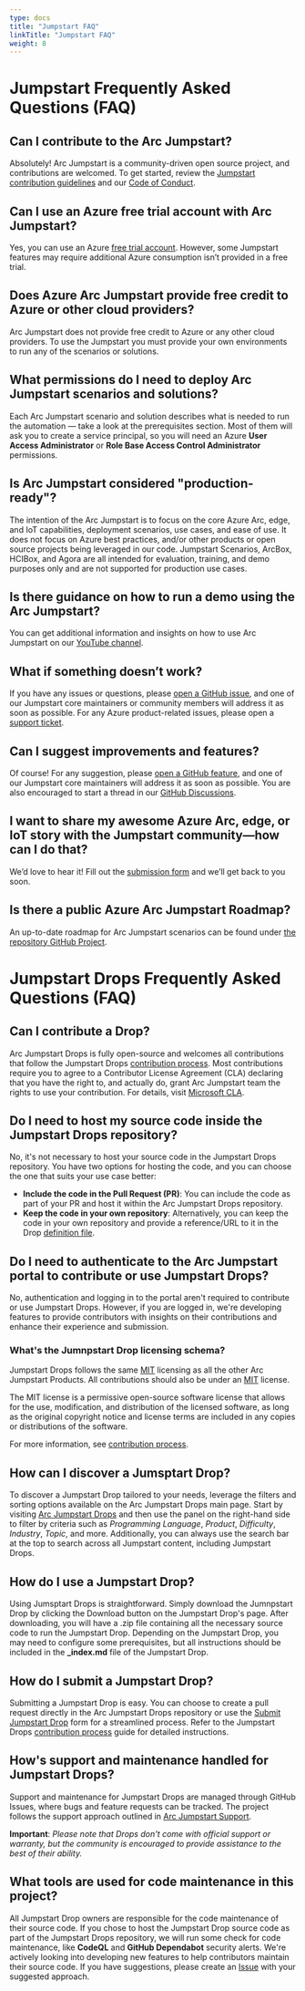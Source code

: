 ```yaml
---
type: docs
title: "Jumpstart FAQ"
linkTitle: "Jumpstart FAQ"
weight: 8
---
```


# Jumpstart Frequently Asked Questions (FAQ)

## Can I contribute to the Arc Jumpstart?

Absolutely! Arc Jumpstart is a community-driven open source project, and contributions are welcomed. To get started, review the [Jumpstart contribution guidelines](../contribution_guidelines/) and our [Code of Conduct](https://aka.ms/JumpstartCOC).

## Can I use an Azure free trial account with Arc Jumpstart?

Yes, you can use an Azure [free trial account](https://azure.microsoft.com/free). However, some Jumpstart features may require additional Azure consumption isn’t provided in a free trial.

## Does Azure Arc Jumpstart provide free credit to Azure or other cloud providers?

Arc Jumpstart does not provide free credit to Azure or any other cloud providers. To use the Jumpstart you must provide your own environments to run any of the scenarios or solutions.

## What permissions do I need to deploy Arc Jumpstart scenarios and solutions?

Each Arc Jumpstart scenario and solution describes what is needed to run the automation — take a look at the prerequisites section. Most of them will ask you to create a service principal, so you will need an Azure **User Access Administrator** or **Role Base Access Control Administrator** permissions.

## Is Arc Jumpstart considered "production-ready"?

The intention of the Arc Jumpstart is to focus on the core Azure Arc, edge, and IoT capabilities, deployment scenarios, use cases, and ease of use. It does not focus on Azure best practices, and/or other products or open source projects being leveraged in our code. Jumpstart Scenarios, ArcBox, HCIBox, and Agora are all intended for evaluation, training, and demo purposes only and are not supported for production use cases.

## Is there guidance on how to run a demo using the Arc Jumpstart?

You can get additional information and insights on how to use Arc Jumpstart on our [YouTube channel](https://www.youtube.com/@azurearcjumpstart).

## What if something doesn’t work?

If you have any issues or questions, please [open a GitHub issue](https://aka.ms/JumpstartIssue), and one of our Jumpstart core maintainers or community members will address it as soon as possible. For any Azure product-related issues, please open a [support ticket](https://azure.microsoft.com/support/create-ticket).

## Can I suggest improvements and features?

Of course! For any suggestion, please [open a GitHub feature](https://aka.ms/JumpstartFeature), and one of our Jumpstart core maintainers will address it as soon as possible. You are also encouraged to start a thread in our [GitHub Discussions](https://aka.ms/JumpstartDiscussions).

## I want to share my awesome Azure Arc, edge, or IoT story with the Jumpstart community—how can I do that?

We’d love to hear it! Fill out the [submission form](https://aka.ms/LightningGuest) and we’ll get back to you soon.

## Is there a public Azure Arc Jumpstart Roadmap?

An up-to-date roadmap for Arc Jumpstart scenarios can be found under [the repository GitHub Project](https://aka.ms/JumpstartRoadmap).


# Jumpstart Drops Frequently Asked Questions (FAQ)

## Can I contribute a Drop?
Arc Jumpstart Drops is fully open-source and welcomes all contributions that follow the Jumpstart Drops [contribution process](../contribution_guidelines/). Most contributions require you to agree to a Contributor License Agreement (CLA) declaring that you have the right to, and actually do, grant Arc Jumpstart team the rights to use your contribution. For details, visit [Microsoft CLA](https://cla.opensource.microsoft.com).

## Do I need to host my source code inside the Jumpstart Drops repository?
No, it's not necessary to host your source code in the Jumpstart Drops repository. You have two options for hosting the code, and you can choose the one that suits your use case better:

- **Include the code in the Pull Request (PR)**: You can include the code as part of your PR and host it within the Arc Jumpstart Drops repository.
- **Keep the code in your own repository**: Alternatively, you can keep the code in your own repository and provide a reference/URL to it in the Drop [definition file](https://github.com/Azure/arc_jumpstart_drops/blob/main/SCHEMA.md).

## Do I need to authenticate to the Arc Jumpstart portal to contribute or use Jumpstart Drops?
No, authentication and logging in to the portal aren't required to contribute or use Jumpstart Drops. However, if you are logged in, we're developing features to provide contributors with insights on their contributions and enhance their experience and submission.

### What's the Jumnpstart Drop licensing schema?
Jumpstart Drops follows the same [MIT](https://github.com/Azure/arc_jumpstart_drops/blob/main/LICENSE) licensing as all the other Arc Jumpstart Products. All contributions should also be under an [MIT](https://github.com/Azure/arc_jumpstart_drops/blob/main/LICENSE) license. 

The MIT license is a permissive open-source software license that allows for the use, modification, and distribution of the licensed software, as long as the original copyright notice and license terms are included in any copies or distributions of the software. 

For more information, see [contribution process](../contribution_guidelines/).

## How can I discover a Jumsptart Drop?
To discover a Jumpstart Drop tailored to your needs, leverage the filters and sorting options available on the Arc Jumpstart Drops main page. Start by visiting [Arc Jumpstart Drops](https://arcjumpstart.com/arc_jumpstart_drops) and then use the panel on the right-hand side to filter by criteria such as *Programming* *Language*, *Product*, *Difficulty*, *Industry*, *Topic*, and more. Additionally, you can always use the search bar at the top to search across all Jumpstart content, including Jumpstart Drops.

## How do I use a Jumpstart Drop?
Using Jumsptart Drops is straightforward. Simply download the Jumnpstart Drop by clicking the Download button on the Jumpstart Drop's page. After downloading, you will have a .zip file containing all the necessary source code to run the Jumpstart Drop. Depending on the Jumpstart Drop, you may need to configure some prerequisites, but all instructions should be included in the **_index.md** file of the Jumpstart Drop.

## How do I submit a Jumpstart Drop?
Submitting a Jumpstart Drop is easy. You can choose to create a pull request directly in the Arc Jumpstart Drops repository or use the [Submit Jumpstart Drop](https://arcjumpstart.com/arc_jumpstart_drops) form for a streamlined process. Refer to the Jumpstart Drops [contribution process](../contribution_guidelines/) guide for detailed instructions.

## How's support and maintenance handled for Jumpstart Drops?
Support and maintenance for Jumpstart Drops are managed through GitHub Issues, where bugs and feature requests can be tracked. The project follows the support approach outlined in [Arc Jumpstart Support](https://github.com/Azure/arc_jumpstart_docs/blob/main/SUPPORT.md).

**Important**: _Please note that Drops don't come with official support or warranty, but the community is encouraged to provide assistance to the best of their ability._

## What tools are used for code maintenance in this project?
All Jumpstart Drop owners are responsible for the code maintenance of their source code. If you chose to host the Jumpstart Drop source code as part of the Jumpstart Drops repository, we will run some check for code maintenance, like **CodeQL** and **GitHub Dependabot** security alerts. We're actively looking into developing new features to help contributors maintain their source code. If you have suggestions, please create an [Issue](https://github.com/Azure/arc_jumpstart_drops/issues/new?assignees=fcabrera23&labels=triage&projects=&template=%F0%9F%90%9Bbug-report.md&title=) with your suggested approach.